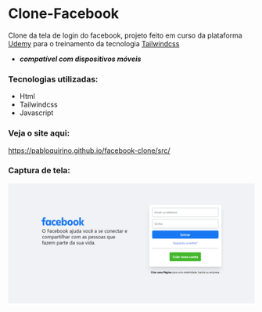 # Clone-Facebook
 Clone da tela de login do facebook, projeto feito em curso da plataforma [Udemy](https://www.udemy.com/) para o treinamento da tecnologia [Tailwindcss](https://tailwindcss.com/)
 
 - ***compatível com dispositivos móveis***
 
 ### Tecnologias utilizadas:

 - Html
 - Tailwindcss
 - Javascript

 ### Veja o site aqui:
https://pabloquirino.github.io/facebook-clone/src/

### Captura de tela:
 ![PrintScreen do projeto](./img.readme/facebook.png) 
 

